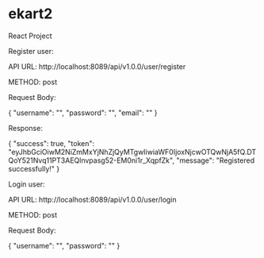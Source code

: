 # ekart2
React Project

Register user:

API URL: http://localhost:8089/api/v1.0.0/user/register

METHOD: post

Request Body:

{
"username": "",
"password": "",
"email": ""
}

Response:

{ "success": true, "token": "eyJhbGciOiwM2NiZmMxYjNhZjQyMTgwIiwiaWF0IjoxNjcwOTQwNjA5fQ.DTQoY521Nvq11PT3AEQlnvpasg52-EM0ni1r_XqpfZk", "message": "Registered successfully!" }

Login user:

API URL: http://localhost:8089/api/v1.0.0/user/login

METHOD: post

Request Body:

{
"username": "",
"password": ""
}
